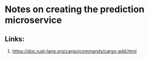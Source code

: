 # Notes on creating the prediction microservice

## Links:
1. https://doc.rust-lang.org/cargo/commands/cargo-add.html